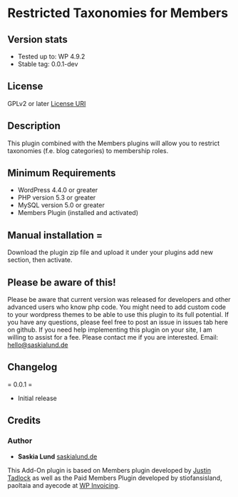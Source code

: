 #  Restricted Taxonomies for Members

## Version stats

* Tested up to: WP 4.9.2
* Stable tag: 0.0.1-dev

## License

GPLv2 or later
[License URI](http://www.gnu.org/licenses/gpl-2.0.html)

## Description

This plugin combined with the Members plugins will allow you to restrict taxonomies (f.e. blog categories) to membership roles.

## Minimum Requirements

* WordPress 4.4.0 or greater
* PHP version 5.3 or greater
* MySQL version 5.0 or greater
* Members Plugin (installed and activated)

## Manual installation =

Download the plugin zip file and upload it under your plugins add new section, then activate.

## Please be aware of this!

Please be aware that current version was released for developers and other advanced users who know php code. You might need to add custom code to your wordpress themes to be able to use this plugin to its full potential.
If you have any questions, please feel free to post an issue in issues tab here on github.
If you need help implementing this plugin on your site, I am willing to assist for a fee. Please contact me if you are interested. Email: hello@saskialund.de

## Changelog

= 0.0.1 =
* Initial release

## Credits 
### Author
* **Saskia Lund** [saskialund.de](https://www.saskialund.de) 

This Add-On plugin is based on Members plugin developed by [Justin Tadlock](https://github.com/justintadlock/members) as well as the Paid Members Plugin developed by stiofansisland, paoltaia and ayecode at [WP Invoicing](https://wpinvoicing.com/looking-for-beta-tester-for-paid-members/).
